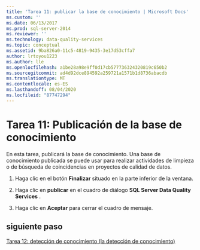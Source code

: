 ```yaml
---
title: 'Tarea 11: publicar la base de conocimiento | Microsoft Docs'
ms.custom: ''
ms.date: 06/13/2017
ms.prod: sql-server-2014
ms.reviewer: ''
ms.technology: data-quality-services
ms.topic: conceptual
ms.assetid: 9ba826a0-11c5-4819-9435-3e17d53cffa7
author: lrtoyou1223
ms.author: lle
ms.openlocfilehash: a1be28a98e9ff0d17cb577736324320819c650b2
ms.sourcegitcommit: ad4d92dce894592a259721a1571b1d8736abacdb
ms.translationtype: MT
ms.contentlocale: es-ES
ms.lasthandoff: 08/04/2020
ms.locfileid: "87747294"
---
```

# <a name="task-11-publishing-the-knowledge-base"></a>Tarea 11: Publicación de la base de conocimiento
  En esta tarea, publicará la base de conocimiento. Una base de conocimiento publicada se puede usar para realizar actividades de limpieza o de búsqueda de coincidencias en proyectos de calidad de datos.  
  
1.  Haga clic en el botón **Finalizar** situado en la parte inferior de la ventana.  
  
2.  Haga clic en **publicar** en el cuadro de diálogo **SQL Server Data Quality Services** .  
  
3.  Haga clic en **Aceptar** para cerrar el cuadro de mensaje.  
  
## <a name="next-step"></a>siguiente paso  
 [Tarea 12: detección de conocimiento &#40;la detección de conocimiento&#41;](../../2014/tutorials/task-12-discovering-knowledge-knowledge-discovery.md)  
  
  
